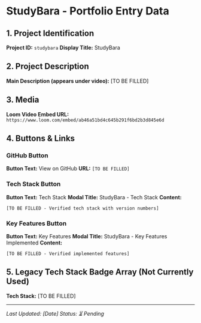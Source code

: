 # StudyBara - Portfolio Entry Data

## 1. Project Identification
**Project ID:** `studybara`
**Display Title:** StudyBara

## 2. Project Description
**Main Description (appears under video):**
[TO BE FILLED]

## 3. Media
**Loom Video Embed URL:** 
`https://www.loom.com/embed/ab46a51bd4c645b291f6bd2b3d845e6d`

## 4. Buttons & Links

### GitHub Button
**Button Text:** View on GitHub
**URL:** `[TO BE FILLED]`

### Tech Stack Button
**Button Text:** Tech Stack
**Modal Title:** StudyBara - Tech Stack
**Content:**
```
[TO BE FILLED - Verified tech stack with version numbers]
```

### Key Features Button
**Button Text:** Key Features
**Modal Title:** StudyBara - Key Features Implemented
**Content:**
```
[TO BE FILLED - Verified implemented features]
```

## 5. Legacy Tech Stack Badge Array (Not Currently Used)
**Tech Stack:** [TO BE FILLED]

---
*Last Updated: [Date]*
*Status: ⏳ Pending*